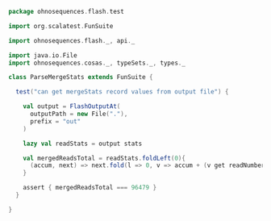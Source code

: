 
```scala
package ohnosequences.flash.test

import org.scalatest.FunSuite

import ohnosequences.flash._, api._

import java.io.File
import ohnosequences.cosas._, typeSets._, types._

class ParseMergeStats extends FunSuite {

  test("can get mergeStats record values from output file") {

    val output = FlashOutputAt(
      outputPath = new File("."),
      prefix = "out"
    )

    lazy val readStats = output stats

    val mergedReadsTotal = readStats.foldLeft(0){
      (accum, next) => next.fold(l => 0, v => accum + (v get readNumber).value )
    }

    assert { mergedReadsTotal === 96479 }
  }

}

```




[main/scala/api.scala]: ../../main/scala/api.scala.md
[main/scala/data.scala]: ../../main/scala/data.scala.md
[test/scala/CommandGeneration.scala]: CommandGeneration.scala.md
[test/scala/ParseMergeStats.scala]: ParseMergeStats.scala.md